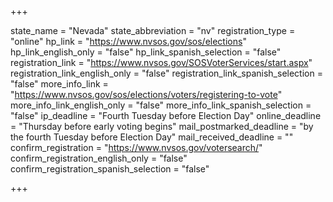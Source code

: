 +++

state_name = "Nevada"
state_abbreviation = "nv"
registration_type = "online"
hp_link = "https://www.nvsos.gov/sos/elections"
hp_link_english_only = "false"
hp_link_spanish_selection = "false"
registration_link = "https://www.nvsos.gov/SOSVoterServices/start.aspx"
registration_link_english_only = "false"
registration_link_spanish_selection = "false"
more_info_link = "https://www.nvsos.gov/sos/elections/voters/registering-to-vote"
more_info_link_english_only = "false"
more_info_link_spanish_selection = "false"
ip_deadline = "Fourth Tuesday before Election Day"
online_deadline = "Thursday before early voting begins"
mail_postmarked_deadline = "by the fourth Tuesday before Election Day"
mail_received_deadline = ""
confirm_registration = "https://www.nvsos.gov/votersearch/"
confirm_registration_english_only = "false"
confirm_registration_spanish_selection = "false"

+++